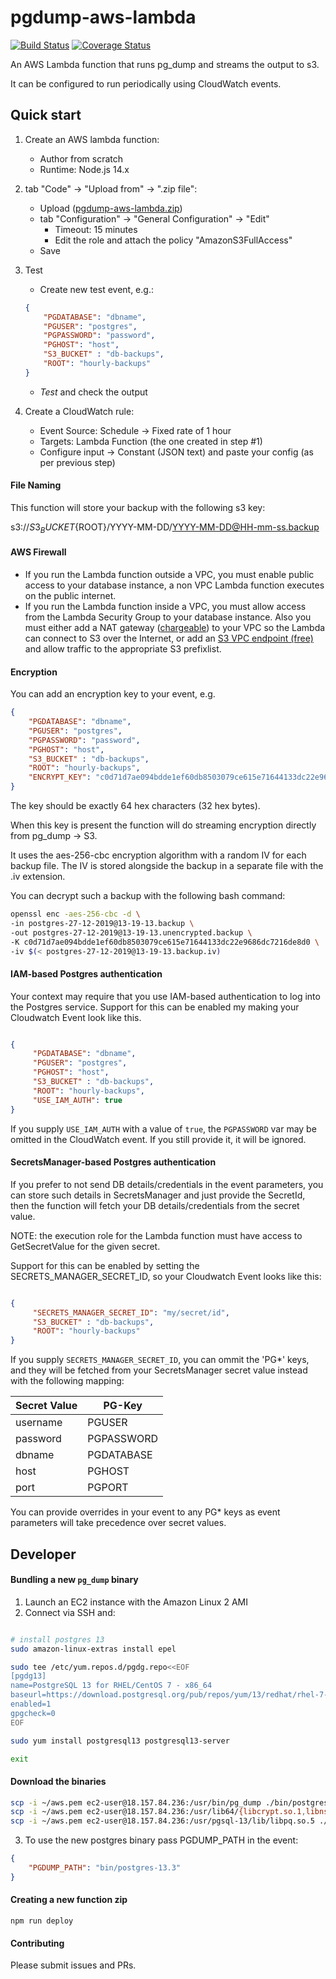 # pgdump-aws-lambda

[![Build Status](https://travis-ci.org/jameshy/pgdump-aws-lambda.svg?branch=master)](https://travis-ci.org/jameshy/pgdump-aws-lambda)
[![Coverage Status](https://coveralls.io/repos/github/jameshy/pgdump-aws-lambda/badge.svg?branch=master)](https://coveralls.io/github/jameshy/pgdump-aws-lambda?branch=master)

An AWS Lambda function that runs pg_dump and streams the output to s3.

It can be configured to run periodically using CloudWatch events.

## Quick start

1. Create an AWS lambda function:
    - Author from scratch
    - Runtime: Node.js 14.x
2. tab "Code" -> "Upload from" -> ".zip file":
    - Upload ([pgdump-aws-lambda.zip](https://github.com/jameshy/pgdump-aws-lambda/releases/latest))
    - tab "Configuration" -> "General Configuration" -> "Edit"
        - Timeout: 15 minutes
        - Edit the role and attach the policy "AmazonS3FullAccess"
    - Save
3. Test
    - Create new test event, e.g.:
    ```json
    {
        "PGDATABASE": "dbname",
        "PGUSER": "postgres",
        "PGPASSWORD": "password",
        "PGHOST": "host",
        "S3_BUCKET" : "db-backups",
        "ROOT": "hourly-backups"
    }
    ```
    - *Test* and check the output

4. Create a CloudWatch rule:
    - Event Source: Schedule -> Fixed rate of 1 hour
    - Targets: Lambda Function (the one created in step #1)
    - Configure input -> Constant (JSON text) and paste your config (as per previous step)


#### File Naming

This function will store your backup with the following s3 key:

s3://${S3_BUCKET}${ROOT}/YYYY-MM-DD/YYYY-MM-DD@HH-mm-ss.backup

#### AWS Firewall

- If you run the Lambda function outside a VPC, you must enable public access to your database instance, a non VPC Lambda function executes on the public internet.
- If you run the Lambda function inside a VPC, you must allow access from the Lambda Security Group to your database instance. Also you must either add a NAT gateway ([chargeable](https://aws.amazon.com/vpc/pricing/)) to your VPC so the Lambda can connect to S3 over the Internet, or add an [S3 VPC endpoint (free)](https://docs.aws.amazon.com/vpc/latest/privatelink/vpc-endpoints-s3.html) and allow traffic to the appropriate S3 prefixlist.

#### Encryption

You can add an encryption key to your event, e.g.

```json
{
    "PGDATABASE": "dbname",
    "PGUSER": "postgres",
    "PGPASSWORD": "password",
    "PGHOST": "host",
    "S3_BUCKET" : "db-backups",
    "ROOT": "hourly-backups",
    "ENCRYPT_KEY": "c0d71d7ae094bdde1ef60db8503079ce615e71644133dc22e9686dc7216de8d0"
}
```

The key should be exactly 64 hex characters (32 hex bytes).

When this key is present the function will do streaming encryption directly from pg_dump -> S3.

It uses the aes-256-cbc encryption algorithm with a random IV for each backup file.
The IV is stored alongside the backup in a separate file with the .iv extension.

You can decrypt such a backup with the following bash command:

```bash
openssl enc -aes-256-cbc -d \
-in postgres-27-12-2019@13-19-13.backup \
-out postgres-27-12-2019@13-19-13.unencrypted.backup \
-K c0d71d7ae094bdde1ef60db8503079ce615e71644133dc22e9686dc7216de8d0 \
-iv $(< postgres-27-12-2019@13-19-13.backup.iv)
```

#### IAM-based Postgres authentication

Your context may require that you use IAM-based authentication to log into the Postgres service.
Support for this can be enabled my making your Cloudwatch Event look like this.

```json

{
     "PGDATABASE": "dbname",
     "PGUSER": "postgres",
     "PGHOST": "host",
     "S3_BUCKET" : "db-backups",
     "ROOT": "hourly-backups",
     "USE_IAM_AUTH": true
}
```

If you supply `USE_IAM_AUTH` with a value of `true`, the `PGPASSWORD` var may be omitted in the CloudWatch event.
If you still provide it, it will be ignored.

#### SecretsManager-based Postgres authentication

If you prefer to not send DB details/credentials in the event parameters, you can store such details in SecretsManager and just provide the SecretId, then the function will fetch your DB details/credentials from the secret value.

NOTE: the execution role for the Lambda function must have access to GetSecretValue for the given secret.

Support for this can be enabled by setting the SECRETS_MANAGER_SECRET_ID, so your Cloudwatch Event looks like this:

```json

{
     "SECRETS_MANAGER_SECRET_ID": "my/secret/id",
     "S3_BUCKET" : "db-backups",
     "ROOT": "hourly-backups"
}
```

If you supply `SECRETS_MANAGER_SECRET_ID`, you can ommit the 'PG*' keys, and they will be fetched from your SecretsManager secret value instead with the following mapping:

| Secret Value  | PG-Key |
| ------------- | ------------- |
| username  | PGUSER  |
| password  | PGPASSWORD  |
| dbname  | PGDATABASE  |
| host  | PGHOST  |
| port  | PGPORT  |


You can provide overrides in your event to any PG* keys as event parameters will take precedence over secret values.

## Developer

#### Bundling a new `pg_dump` binary
1. Launch an EC2 instance with the Amazon Linux 2 AMI
2. Connect via SSH and:
```bash

# install postgres 13
sudo amazon-linux-extras install epel

sudo tee /etc/yum.repos.d/pgdg.repo<<EOF
[pgdg13]
name=PostgreSQL 13 for RHEL/CentOS 7 - x86_64
baseurl=https://download.postgresql.org/pub/repos/yum/13/redhat/rhel-7-x86_64
enabled=1
gpgcheck=0
EOF

sudo yum install postgresql13 postgresql13-server

exit
```

#### Download the binaries

```bash
scp -i ~/aws.pem ec2-user@18.157.84.236:/usr/bin/pg_dump ./bin/postgres-13.3/pg_dump
scp -i ~/aws.pem ec2-user@18.157.84.236:/usr/lib64/{libcrypt.so.1,libnss3.so,libsmime3.so,libssl3.so,libsasl2.so.3,liblber-2.4.so.2,libldap_r-2.4.so.2} ./bin/postgres-13.3/
scp -i ~/aws.pem ec2-user@18.157.84.236:/usr/pgsql-13/lib/libpq.so.5 ./bin/postgres-13.3/libpq.so.5
```
3. To use the new postgres binary pass PGDUMP_PATH in the event:
```json
{
    "PGDUMP_PATH": "bin/postgres-13.3"
}
```

#### Creating a new function zip

`npm run deploy`

#### Contributing

Please submit issues and PRs.
